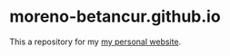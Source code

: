 # moreno-betancur.github.io
This a repository for my [my personal website](https://moreno-betancur.github.io/).
